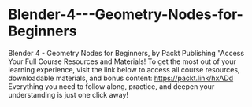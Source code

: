 # Blender-4---Geometry-Nodes-for-Beginners
Blender 4 - Geometry Nodes for Beginners, by Packt Publishing
"Access Your Full Course Resources and Materials!
To get the most out of your learning experience, visit the link below to access all course resources, downloadable materials, and bonus content: https://packt.link/hxADd
Everything you need to follow along, practice, and deepen your understanding is just one click away!
